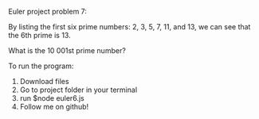 Euler project problem 7:

By listing the first six prime numbers: 2, 3, 5, 7, 11, and 13, we can see that the 6th prime is 13.

What is the 10 001st prime number?

To run the program:

1. Download files
2. Go to project folder in your terminal
3. run $node euler6.js
4. Follow me on github!
